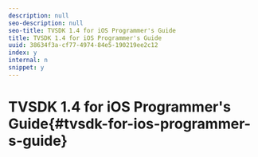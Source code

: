 ```yaml
---
description: null
seo-description: null
seo-title: TVSDK 1.4 for iOS Programmer's Guide
title: TVSDK 1.4 for iOS Programmer's Guide
uuid: 38634f3a-cf77-4974-84e5-190219ee2c12
index: y
internal: n
snippet: y
---
```


# TVSDK 1.4 for iOS Programmer's Guide{#tvsdk-for-ios-programmer-s-guide}


